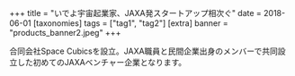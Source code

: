 +++
title = "いでよ宇宙起業家、JAXA発スタートアップ相次ぐ"
date = 2018-06-01
[taxonomies]
tags = ["tag1", "tag2"]
[extra]
banner = "products_banner2.jpeg"
+++

合同会社Space Cubicsを設立。JAXA職員と民間企業出身のメンバーで共同設立した初めてのJAXAベンチャー企業となります。 




